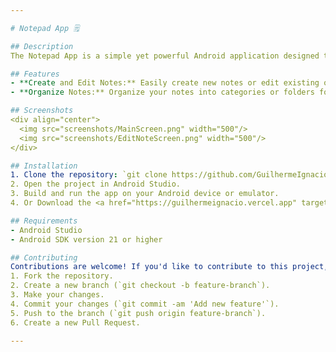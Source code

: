 ```yaml
---

# Notepad App 🗒️

## Description
The Notepad App is a simple yet powerful Android application designed to help users easily create, edit, and manage their notes on the go. With a clean and intuitive user interface.

## Features
- **Create and Edit Notes:** Easily create new notes or edit existing ones with a rich text editor.
- **Organize Notes:** Organize your notes into categories or folders for better management.

## Screenshots
<div align="center">
  <img src="screenshots/MainScreen.png" width="500"/>
  <img src="screenshots/EditNoteScreen.png" width="500"/>
</div>

## Installation
1. Clone the repository: `git clone https://github.com/GuilhermeIgnacio/Notepad`
2. Open the project in Android Studio.
3. Build and run the app on your Android device or emulator.
4. Or Download the <a href="https://guilhermeignacio.vercel.app" target ="_blank" >APK</a>

## Requirements
- Android Studio
- Android SDK version 21 or higher

## Contributing
Contributions are welcome! If you'd like to contribute to this project, please follow these steps:
1. Fork the repository.
2. Create a new branch (`git checkout -b feature-branch`).
3. Make your changes.
4. Commit your changes (`git commit -am 'Add new feature'`).
5. Push to the branch (`git push origin feature-branch`).
6. Create a new Pull Request.

---
```

